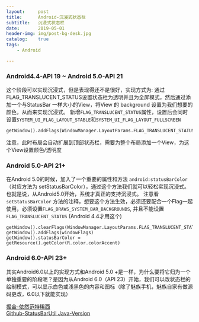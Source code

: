```yaml
---
layout:     post
title:      Android-沉浸式状态栏
subtitle:   沉浸式状态栏
date:       2019-05-01
header-img: img/post-bg-desk.jpg
catalog:    true
tags:
    - Android

---
```


### Android4.4-API 19 ~ Android 5.0-API 21
这个阶段可以实现沉浸式，但是表现得还不是很好，实现方式为: 通过FLAG_TRANSLUCENT_STATUS设置状态栏为透明并且为全屏模式，然后通过添加一个与StatusBar 一样大小的View，将View 的 background 设置为我们想要的颜色，从而来实现沉浸式。
新增`FLAG_TRANSLUCENT_STATUS`属性，设置后会同时设置`SYSTEM_UI_FLAG_LAYOUT_STABLE`和`SYSTEM_UI_FLAG_LAYOUT_FULLSCREEN`
```
getWindow().addFlags(WindowManager.LayoutParams.FLAG_TRANSLUCENT_STATUS);
```
注意，此时布局会自动扩展到顶部状态栏，需要为整个布局添加一个View，为这个View设置颜色/透明度

### Android 5.0-API 21+ 
在Android 5.0的时候，加入了一个重要的属性和方法 `android:statusBarColor `（对应方法为 setStatusBarColor），通过这个方法我们就可以轻松实现沉浸式。也就是说，从Android5.0开始，系统才真正的支持沉浸式。
注意看 `setStatusBarColor` 方法的注释，想要这个方法生效，必须还要配合一个Flag一起使用，必须设置`FLAG_DRAWS_SYSTEM_BAR_BACKGROUNDS`, 并且不能设置 `FLAG_TRANSLUCENT_STATUS` (Android 4.4才用这个)

```
getWindow().clearFlags(WindowManager.LayoutParams.FLAG_TRANSLUCENT_STATUS)
getWindow().addFlags(windowFlags)
getWindow().statusBarColor = getResource().getColor(R.color.colorAccent)
```

### Android 6.0-API 23+
其实Android6.0以上的实现方式和Android 5.0 +是一样，为什么要将它归为一个单独重要的阶段呢？是因为从Android 6.0（API 23）开始，我们可以改状态栏的绘制模式，可以显示白色或浅黑色的内容和图标（除了魅族手机，魅族自家有做源码更改，6.0以下就能实现）


[掘金-依然范特稀西](https://juejin.im/post/5989ded56fb9a03c3b6c8bde)<br>
[Github-StatusBarUtil  Java-Version](https://link.juejin.im/?target=https%3A%2F%2Fgithub.com%2Flaobie%2FStatusBarUtil)

